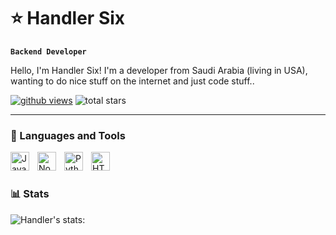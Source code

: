 # ⭐ Handler Six

**`Backend Developer`**

Hello, I'm Handler Six! I'm a developer from Saudi Arabia (living in USA), wanting to do nice stuff on the internet and just code stuff..

   <p align="left">
      <a href="https://www.youtube.com/c/obama">
         <img alt="github views" title="Profile views" src="https://komarev.com/ghpvc/?username=handlersix&style=for-the-badge&labelColor=#ffa1eb"/></a> 
         <img alt="total stars" title="Total stars on GitHub" src="https://custom-icon-badges.demolab.com/github/stars/handlersix?color=55960c&style=for-the-badge&labelColor=488207&logo=sta"/></a>
   </p>

---

### 🧰 Languages and Tools

<img align="left" alt="JavaScript" width="30px" style="padding-right:10px;" src="https://cdn.jsdelivr.net/gh/devicons/devicon/icons/javascript/javascript-plain.svg" />
<img align="left" alt="NodeJS" width="30px" style="padding-right:10px;" src="https://cdn.jsdelivr.net/gh/devicons/devicon/icons/nodejs/nodejs-original.svg" />
<img align="left" alt="Python" width="30px" style="padding-right:10px;" src="https://cdn.jsdelivr.net/gh/devicons/devicon/icons/python/python-plain.svg" />
<img align="left" alt="HTML" width="30px" style="padding-right:10px;" src="https://cdn.iconscout.com/icon/free/png-256/free-html-5-logo-icon-download-in-svg-png-gif-file-formats--programming-langugae-language-pack-logos-icons-1175208.png?f=webp&w=256" />
<br />

#


### 📊 Stats

![Handler's stats:](https://github-readme-stats.vercel.app/api?username=handlersix&show_icons=true&theme=gruvbox)

<!-- ![GitHub Streak](https://streak-stats.demolab.com?user=ForrestKnight&theme=gruvbox&border_radius=4.5) -->

[website]: https://cia.gov
[youtube]: https://youtube.com/Obama
